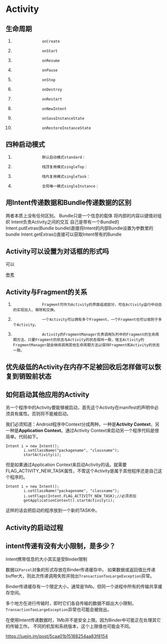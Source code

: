 #			Activity

##				生命周期

1. 					onCreate 
1. 					onStart 
1. 					onResume 
1. 					onPause 
1. 					onStop 
1. 					onDestroy 
1. 					onRestart 
1. 					onNewIntent
1. 					onSavaInstanceState 
1. 					onRestoreInstanceState  

##	 				四种启动模式

1. 					默认启动模式standard：
1. 					栈顶复用模式singleTop：
1. 					栈内复用模式singleTask：
1. 					全局唯一模式singleInstance：

##	 				用Intent传递数据和Bundle传递数据的区别

两者本质上没有任何区别。
Bundle只是一个信息的载体 将内部的内容以键值对组织 
Intent负责Activity之间的交互 自己是带有一个Bundle的
Intent.putExtras(Bundle bundle)直接将Intent的内部Bundle设置为参数里的bundle
Intent.getExtras()直接可以获取Intent带有的Bundle

##	 				Activity可以设置为对话框的形式吗

可以

[参考](https://cloud.tencent.com/developer/article/1151676)

##	 				Activity与Fragment的关系

1. 					Fragment可作为Activity的界面组成部分，可在Activity运行中动态的实现加入、移除和交换。
1. 					一个Activity可以拥有多个Fragment，一个Fragment也可以依附于多个Activity。
1. 					Activity的FragmentManager负责调用队列中的Fragment的生命周期方法，只要Fragment的状态与Activity的状态保持一致，宿主Activity的FragmentManager就会继续调用其他生命周期方法以保持Fragment和Activity的状态一致。

##	 				优先级低的Activity在内存不足被回收后怎样做可以恢复到销毁前状态

##	 				如何启动其他应用的Activity

另一个程序中的Activity要能够被启动，首先这个Activity在manifest的声明中必须具有<intent-filter>属性。否则将不能被启动。

我们必须知道：Android程序中Context分成两种。一种是**Activity Context**，另一种是**Application Context**。通过Activity Context来启动另一个程序代码是很简单。代码如下。

```
Intent i = new Intent();
    	i.setClassName("packagename", "classname");
    	startActivity(i);
```

但是如果通过Application Context来启动Activity的话。就需要FLAG_ACTIVITY_NEW_TASK属性，不管这个Activity是属于其他程序还是自己这个程序的。

```
Intent i = new Intent();
    	i.setClassName("packagename", "classname");
    	i.setFlags(Intent.FLAG_ACTIVITY_NEW_TASK);//必须添加
    	getApplicationContext().startActivity(i);
```

这样的话会把启动的程序放到一个新的TASK中。

##	 				Activity的启动过程

##	 				intent传递有没有大小限制，是多少？

Intent携带信息的大小其实是受Binder限制

数据以`Parcel`对象的形式存放在Binder传递缓存中。 如果数据或返回值比传递buffer大，则此次传递调用失败并抛出`TransactionTooLargeException`异常。

Binder传递缓存有一个限定大小，通常是1Mb。但同一个进程中所有的传输共享缓存空间。

多个地方在进行传输时，即时它们各自传输的数据不超出大小限制，`TransactionTooLargeException`异常也可能会被抛出。

在使用Intent传递数据时，1Mb并不是安全上限。因为Binder中可能正在处理其它的传输工作。 不同的机型和系统版本，这个上限值也可能会不同。

https://juejin.im/post/5caa01b15188254aa83f8154
